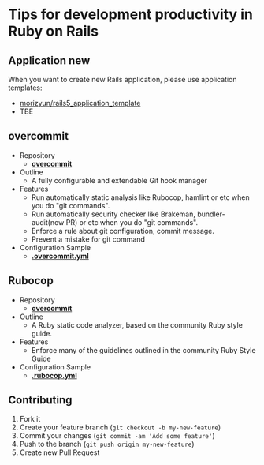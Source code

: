 # Tips for development productivity in Ruby on Rails

## Application new

When you want to create new Rails application, please use application templates:

  * [morizyun/rails5_application_template](https://github.com/morizyun/rails5_application_template)
  * TBE

## overcommit

  - Repository
    - **[overcommit](https://github.com/brigade/overcommit)**
  - Outline
    - A fully configurable and extendable Git hook manager
  - Features
    - Run automatically static analysis like Rubocop, hamlint or etc when you do "git commands".
    - Run automatically security checker like Brakeman, bundler-audit(now PR) or etc when you do "git commands".
    - Enforce a rule about git configuration, commit message.
    - Prevent a mistake for git command
  - Configuration Sample
    - **[.overcommit.yml](https://github.com/morizyun/rails5_application_template/blob/master/root/.overcommit.yml)**

## Rubocop

  - Repository
    - **[overcommit](https://github.com/bbatsov/rubocop)**
  - Outline
    - A Ruby static code analyzer, based on the community Ruby style guide.
  - Features
    - Enforce many of the guidelines outlined in the community Ruby Style Guide
  - Configuration Sample
    - **[.rubocop.yml](https://github.com/morizyun/rails5_application_template/blob/master/root/.rubocop.yml)**

## Contributing

1. Fork it
2. Create your feature branch (`git checkout -b my-new-feature`)
3. Commit your changes (`git commit -am 'Add some feature'`)
4. Push to the branch (`git push origin my-new-feature`)
5. Create new Pull Request
